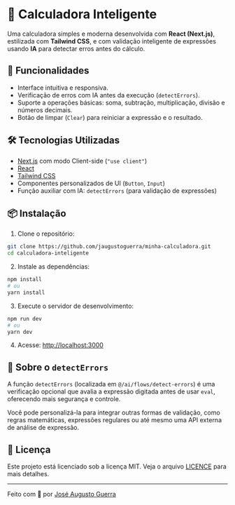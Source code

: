 # 🧮 Calculadora Inteligente

Uma calculadora simples e moderna desenvolvida com **React (Next.js)**, estilizada com **Tailwind CSS**, e com validação inteligente de expressões usando **IA** para detectar erros antes do cálculo.

## 🚀 Funcionalidades

- Interface intuitiva e responsiva.
- Verificação de erros com IA antes da execução (`detectErrors`).
- Suporte a operações básicas: soma, subtração, multiplicação, divisão e números decimais.
- Botão de limpar (`Clear`) para reiniciar a expressão e o resultado.

## 🛠️ Tecnologias Utilizadas

- [Next.js](https://nextjs.org/) com modo Client-side (`"use client"`)
- [React](https://reactjs.org/)
- [Tailwind CSS](https://tailwindcss.com/)
- Componentes personalizados de UI (`Button`, `Input`)
- Função auxiliar com IA: `detectErrors` (para validação de expressões)

## 📦 Instalação

1. Clone o repositório:

```bash
git clone https://github.com/jaugustoguerra/minha-calculadora.git
cd calculadora-inteligente
```

2. Instale as dependências:

```bash
npm install
# ou
yarn install
```

3. Execute o servidor de desenvolvimento:

```bash
npm run dev
# ou
yarn dev
```

4. Acesse: [http://localhost:3000](http://localhost:3000)

## 🧠 Sobre o `detectErrors`

A função `detectErrors` (localizada em `@/ai/flows/detect-errors`) é uma verificação opcional que avalia a expressão digitada antes de usar `eval`, oferecendo mais segurança e controle.

Você pode personalizá-la para integrar outras formas de validação, como regras matemáticas, expressões regulares ou até mesmo uma API externa de análise de expressão.


## 📄 Licença

Este projeto está licenciado sob a licença MIT. Veja o arquivo [LICENCE](LICENCE) para mais detalhes.

---

Feito com 💙 por [José Augusto Guerra](https://github.com/jaugustoguerra)
```
